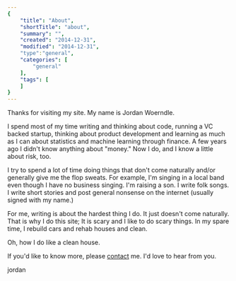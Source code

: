 ```yaml
---
{
    "title": "About",
    "shortTitle": "about",
    "summary": "",
    "created": "2014-12-31",
    "modified": "2014-12-31",
    "type":"general",
    "categories": [
        "general"
    ],
    "tags": [
    ]
}
---
```

Thanks for visiting my site. My name is Jordan Woerndle.

I spend most of my time writing and thinking about code, running a VC backed startup, 
thinking about product development and learning as much as I can about statistics and machine learning 
through finance. A few years ago I didn't know anything about "money." Now I do, and I know a little about risk, too.

I try to spend a lot of time doing things that don't come naturally and/or generally give me the flop 
sweats. For example, I'm singing in a local band even though I have no business singing. I'm raising a son. I 
write folk songs. I write short stories and post general nonsense on the internet (usually signed with my name.)

For me, writing is about the hardest thing I do. It just doesn't come naturally. That is why I do this site; 
It is scary and I like to do scary things. In my spare time, I rebuild cars and rehab houses and clean. 

Oh, how I do like a clean house.

If you'd like to know more, please [contact](contact.html) me. I'd love to hear from you.

jordan